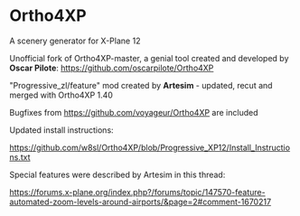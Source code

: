 # Ortho4XP
A scenery generator for X-Plane 12

Unofficial fork of Ortho4XP-master, a genial tool created and developed by **Oscar Pilote**:
https://github.com/oscarpilote/Ortho4XP

"Progressive_zl/feature" mod created by **Artesim** -  updated, recut and merged with Ortho4XP 1.40

Bugfixes from https://github.com/voyageur/Ortho4XP are included

Updated install instructions:

https://github.com/w8sl/Ortho4XP/blob/Progressive_XP12/Install_Instructions.txt

Special features were described by Artesim in this thread:

https://forums.x-plane.org/index.php?/forums/topic/147570-feature-automated-zoom-levels-around-airports/&page=2#comment-1670217
